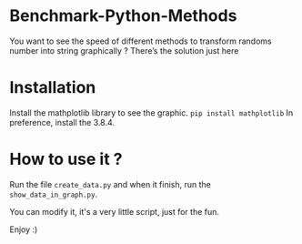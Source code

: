 # Benchmark-Python-Methods
You want to see the speed of different methods to transform randoms number into string graphically ? There’s the solution just here

# Installation
Install the mathplotlib library to see the graphic.
`pip install mathplotlib`
In preference, install the 3.8.4. 

# How to use it ?
Run the file `create_data.py` and when it finish, run the `show_data_in_graph.py`.

You can modify it, it's a very little script, just for the fun.

Enjoy :)
